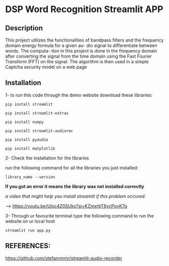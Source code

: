 # DSP Word Recognition Streamlit APP
## Description
This project utilizes the functionalities of bandpass filters
and the frequency domain energy formula for a given au-
dio signal to differentiate between words. The computa-
tion in this project is done in the frequency domain after
converting the signal from the time domain using the Fast
Fourier Transform (FFT) on the signal. The algorithm is
then used in a simple Captcha security model on a web
page

## Installation
1- to run this code through the demo website download these libraries:

`pip install streamlit`

`pip install streamlit-extras`

`pip install numpy`

`pip install streamlit-audiorec`

`pip install pyaudio`

`pip install matplotlib`

2- Check the installation for the libraries
   
run the following command for all the libraries you just installed:
   
`library_name --version`
   
**If you got an error it means the library was not installed correctly**
   
*a video that might help you install streamlit if this problem occured:*
   
--> https://youtu.be/Uloc4Z0SUks?si=KZmxrbT8ycPoyK7q

3- Through ur favourite terminal type the following command to run the website on ur local host

`streamlit run app.py`

## REFERENCES:
https://github.com/stefanrmmr/streamlit-audio-recorder
